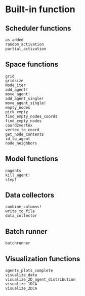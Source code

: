 # Built-in function

## Scheduler functions

```@docs
as_added
random_activation
partial_activation
```

## Space functions

```@docs
grid
gridsize
Node_iter
add_agent!
move_agent!
add_agent_single!
move_agent_single!
empty_nodes
pick_empty
find_empty_nodes_coords
find_empty_nodes
coord2vertex
vertex_to_coord
get_node_contents
id_to_agent
node_neighbors
```

## Model functions

```@docs
nagents
kill_agent!
step!
```

## Data collectors

```@docs
combine_columns!
write_to_file
data_collector
```

## Batch runner

```@docs
batchrunner
```

## Visualization functions

```@docs
agents_plots_complete
visualize_data
visualize_2D_agent_distribution
visualize_1DCA
visualize_2DCA
```